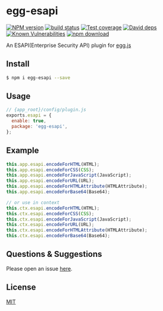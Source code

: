 # egg-esapi

[![NPM version][npm-image]][npm-url]
[![build status][travis-image]][travis-url]
[![Test coverage][codecov-image]][codecov-url]
[![David deps][david-image]][david-url]
[![Known Vulnerabilities][snyk-image]][snyk-url]
[![npm download][download-image]][download-url]

[npm-image]: https://img.shields.io/npm/v/egg-esapi.svg?style=flat-square
[npm-url]: https://npmjs.org/package/egg-esapi
[travis-image]: https://img.shields.io/travis/weihongyu12/egg-esapi.svg?style=flat-square
[travis-url]: https://travis-ci.org/weihongyu12/egg-esapi
[codecov-image]: https://img.shields.io/codecov/c/github/weihongyu12/egg-esapi.svg?style=flat-square
[codecov-url]: https://codecov.io/github/weihongyu12/egg-esapi?branch=master
[david-image]: https://img.shields.io/david/weihongyu12/egg-esapi.svg?style=flat-square
[david-url]: https://david-dm.org/weihongyu12/egg-esapi
[snyk-image]: https://snyk.io/test/npm/egg-esapi/badge.svg?style=flat-square
[snyk-url]: https://snyk.io/test/npm/egg-esapi
[download-image]: https://img.shields.io/npm/dm/egg-esapi.svg?style=flat-square
[download-url]: https://npmjs.org/package/egg-esapi

An ESAPI(Enterprise Security API) plugin for [egg.js](https://eggjs.org/)

## Install

```bash
$ npm i egg-esapi --save
```

## Usage

```js
// {app_root}/config/plugin.js
exports.esapi = {
  enable: true,
  package: 'egg-esapi',
};
```

## Example

```javascript
this.app.esapi.encodeForHTML(HTML);
this.app.esapi.encodeForCSS(CSS);
this.app.esapi.encodeForJavaScript(JavaScript);
this.app.esapi.encodeForURL(URL);
this.app.esapi.encodeForHTMLAttribute(HTMLAttribute);
this.app.esapi.encodeForBase64(Base64);

// or use in context
this.ctx.esapi.encodeForHTML(HTML);
this.ctx.esapi.encodeForCSS(CSS);
this.ctx.esapi.encodeForJavaScript(JavaScript);
this.ctx.esapi.encodeForURL(URL);
this.ctx.esapi.encodeForHTMLAttribute(HTMLAttribute);
this.ctx.esapi.encodeForBase64(Base64);
```

## Questions & Suggestions

Please open an issue [here](https://github.com/weihongyu12/egg-esapi/issues).

## License

[MIT](LICENSE)
